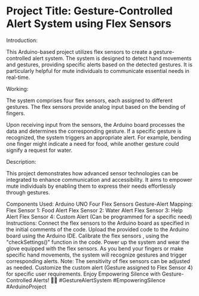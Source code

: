 # Project Title: Gesture-Controlled Alert System using Flex Sensors
Introduction:

This Arduino-based project utilizes flex sensors to create a gesture-controlled alert system. The system is designed to detect hand movements and gestures, providing specific alerts based on the detected gestures. It is particularly helpful for mute individuals to communicate essential needs in real-time.

Working:

The system comprises four flex sensors, each assigned to different gestures. The flex sensors provide analog input based on the bending of fingers.

Upon receiving input from the sensors, the Arduino board processes the data and determines the corresponding gesture. If a specific gesture is recognized, the system triggers an appropriate alert. For example, bending one finger might indicate a need for food, while another gesture could signify a request for water.

Description:

This project demonstrates how advanced sensor technologies can be integrated to enhance communication and accessibility. It aims to empower mute individuals by enabling them to express their needs effortlessly through gestures.

Components Used: Arduino UNO Four Flex Sensors Gesture-Alert Mapping: Flex Sensor 1: Food Alert Flex Sensor 2: Water Alert Flex Sensor 3: Help Alert Flex Sensor 4: Custom Alert (Can be programmed for a specific need) Instructions: Connect the flex sensors to the Arduino board as specified in the initial comments of the code. Upload the provided code to the Arduino board using the Arduino IDE. Calibrate the flex sensors , using the "checkSettings()" function in the code. Power up the system and wear the glove equipped with the flex sensors. As you bend your fingers or make specific hand movements, the system will recognize gestures and trigger corresponding alerts. Note: The sensitivity of flex sensors can be adjusted as needed. Customize the custom alert (Gesture assigned to Flex Sensor 4) for specific user requirements. Enjoy Empowering Silence with Gesture-Controlled Alerts! 🤝🧤 #GestureAlertSystem #EmpoweringSilence #ArduinoProject
